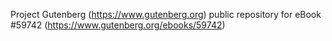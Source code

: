 Project Gutenberg (https://www.gutenberg.org) public repository for
eBook #59742 (https://www.gutenberg.org/ebooks/59742)
